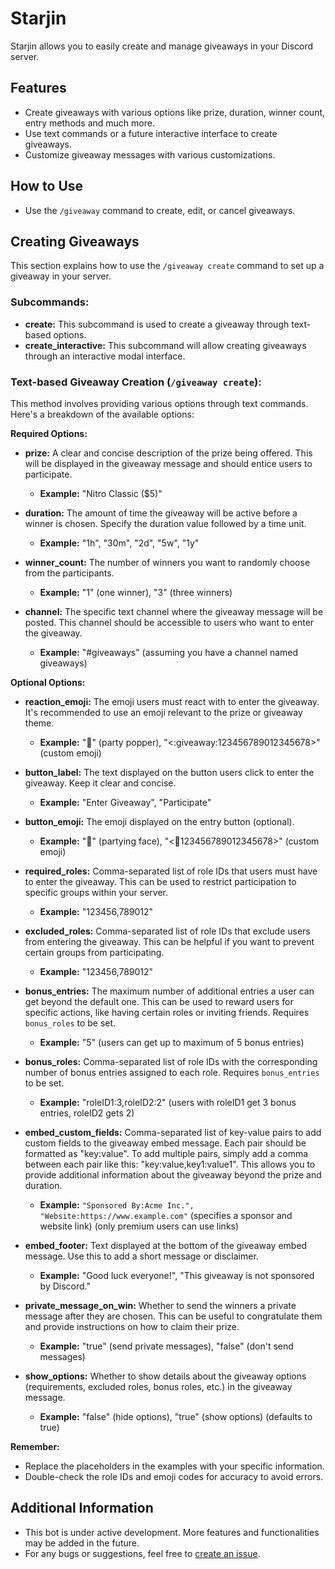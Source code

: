 # Starjin

Starjin allows you to easily create and manage giveaways in your Discord server.

## Features

-  Create giveaways with various options like prize, duration, winner count, entry methods and much more.
-  Use text commands or a future interactive interface to create giveaways.
-  Customize giveaway messages with various customizations.

## How to Use

-  Use the `/giveaway` command to create, edit, or cancel giveaways.

## Creating Giveaways

This section explains how to use the `/giveaway create` command to set up a giveaway in your server.

### Subcommands:

-  **create:** This subcommand is used to create a giveaway through text-based options.
-  **create_interactive:** This subcommand will allow creating giveaways through an interactive modal interface.

### Text-based Giveaway Creation (`/giveaway create`):

This method involves providing various options through text commands. Here's a breakdown of the available options:

**Required Options:**

-  **prize:** A clear and concise description of the prize being offered. This will be displayed in the giveaway message and should entice users to participate.

   -  **Example:** "Nitro Classic ($5)"

-  **duration:** The amount of time the giveaway will be active before a winner is chosen. Specify the duration value followed by a time unit.

   -  **Example:** "1h", "30m", "2d", "5w", "1y"

-  **winner_count:** The number of winners you want to randomly choose from the participants.

   -  **Example:** "1" (one winner), "3" (three winners)

-  **channel:** The specific text channel where the giveaway message will be posted. This channel should be accessible to users who want to enter the giveaway.

   -  **Example:** "#giveaways" (assuming you have a channel named giveaways)

**Optional Options:**

-  **reaction_emoji:** The emoji users must react with to enter the giveaway. It's recommended to use an emoji relevant to the prize or giveaway theme.

   -  **Example:** "🎉" (party popper), "<:giveaway:123456789012345678>" (custom emoji)

-  **button_label:** The text displayed on the button users click to enter the giveaway. Keep it clear and concise.

   -  **Example:** "Enter Giveaway", "Participate"

-  **button_emoji:** The emoji displayed on the entry button (optional).

   -  **Example:** "🥳" (partying face), "<:gift:123456789012345678>" (custom emoji)

-  **required_roles:** Comma-separated list of role IDs that users must have to enter the giveaway. This can be used to restrict participation to specific groups within your server.

   -  **Example:** "123456,789012"

-  **excluded_roles:** Comma-separated list of role IDs that exclude users from entering the giveaway. This can be helpful if you want to prevent certain groups from participating.

   -  **Example:** "123456,789012"

-  **bonus_entries:** The maximum number of additional entries a user can get beyond the default one. This can be used to reward users for specific actions, like having certain roles or inviting friends. Requires `bonus_roles` to be set.

   -  **Example:** "5" (users can get up to maximum of 5 bonus entries)

-  **bonus_roles:** Comma-separated list of role IDs with the corresponding number of bonus entries assigned to each role. Requires `bonus_entries` to be set.

   -  **Example:** "roleID1:3,roleID2:2" (users with roleID1 get 3 bonus entries, roleID2 gets 2)

-  **embed_custom_fields:** Comma-separated list of key-value pairs to add custom fields to the giveaway embed message. Each pair should be formatted as "key:value". To add multiple pairs, simply add a comma between each pair like this: "key:value,key1:value1". This allows you to provide additional information about the giveaway beyond the prize and duration.

   -  **Example:** `"Sponsored By:Acme Inc.", "Website:https://www.example.com"` (specifies a sponsor and website link) (only premium users can use links)

-  **embed_footer:** Text displayed at the bottom of the giveaway embed message. Use this to add a short message or disclaimer.

   -  **Example:** "Good luck everyone!", "This giveaway is not sponsored by Discord."

-  **private_message_on_win:** Whether to send the winners a private message after they are chosen. This can be useful to congratulate them and provide instructions on how to claim their prize.

   -  **Example:** "true" (send private messages), "false" (don't send messages)

-  **show_options:** Whether to show details about the giveaway options (requirements, excluded roles, bonus roles, etc.) in the giveaway message.

   -  **Example:** "false" (hide options), "true" (show options) (defaults to true)

**Remember:**

-  Replace the placeholders in the examples with your specific information.
-  Double-check the role IDs and emoji codes for accuracy to avoid errors.

## Additional Information

-  This bot is under active development. More features and functionalities may be added in the future.
-  For any bugs or suggestions, feel free to [create an issue](https://github.com/Meenic/starjin/issues).
